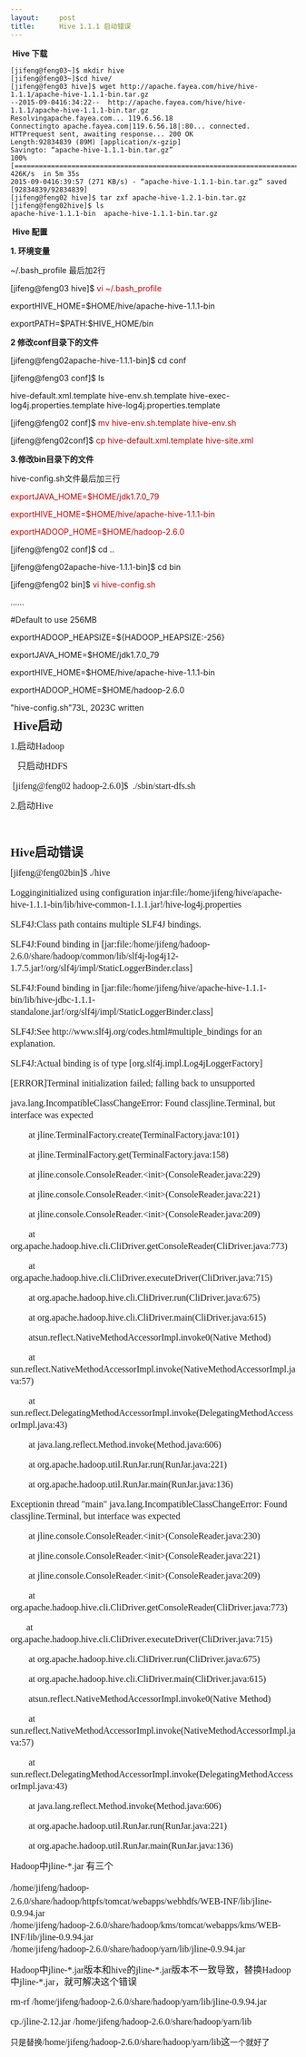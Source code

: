 ```yaml
---
layout:     post
title:      Hive 1.1.1 启动错误
---
```

<div id="article_content" class="article_content clearfix csdn-tracking-statistics" data-pid="blog" data-mod="popu_307" data-dsm="post">
								            <link rel="stylesheet" href="https://csdnimg.cn/release/phoenix/template/css/ck_htmledit_views-f76675cdea.css">
						<div class="htmledit_views" id="content_views">
                
<p style="line-height:150%;margin-left:0in;text-indent:0in;vertical-align:baseline;">
</p>
<p></p>
<p><strong> Hive 下载</strong></p>
<p></p>
<pre><code class="language-plain">[jifeng@feng03~]$ mkdir hive
[jifeng@feng03~]$cd hive/
[jifeng@feng03 hive]$ wget http://apache.fayea.com/hive/hive-1.1.1/apache-hive-1.1.1-bin.tar.gz
--2015-09-0416:34:22--  http://apache.fayea.com/hive/hive-1.1.1/apache-hive-1.1.1-bin.tar.gz
Resolvingapache.fayea.com... 119.6.56.18
Connectingto apache.fayea.com|119.6.56.18|:80... connected.
HTTPrequest sent, awaiting response... 200 OK
Length:92834839 (89M) [application/x-gzip]
Savingto: “apache-hive-1.1.1-bin.tar.gz”
100%[=======================================================================================&gt;]92,834,839   426K/s  in 5m 35s 
2015-09-0416:39:57 (271 KB/s) - “apache-hive-1.1.1-bin.tar.gz” saved [92834839/92834839]
[jifeng@feng02 hive]$ tar zxf apache-hive-1.2.1-bin.tar.gz
[jifeng@feng02hive]$ ls
apache-hive-1.1.1-bin  apache-hive-1.1.1-bin.tar.gz</code></pre>
<p></p>
<p><strong> Hive 配置</strong></p>
<p><strong>1. 环境变量</strong></p>
<p>~/.bash_profile 最后加2行</p>
<p>[jifeng@feng03 hive]$ <span style="color:#C00000;">vi ~/.</span><span style="color:#C00000;">bash_profile</span></p>
<p>exportHIVE_HOME=$HOME/hive/apache-hive-1.1.1-bin</p>
<p>exportPATH=$PATH:$HIVE_HOME/bin  </p>
<p><strong>2 修改conf目录下的文件</strong></p>
<p>[jifeng@feng02apache-hive-1.1.1-bin]$ cd conf</p>
<p>[jifeng@feng03 conf]$ ls</p>
<p>hive-default.xml.template hive-env.sh.template hive-exec-log4j.properties.template hive-log4j.properties.template</p>
<p>[jifeng@feng02 conf]$ <span style="color:#C00000;">mv hive-</span><span style="color:#C00000;">env.sh.template</span><span style="color:#C00000;"> hive-env.sh</span></p>
<p>[jifeng@feng02conf]$ <span style="color:#C00000;">cp </span><span style="color:#C00000;">hive-</span><span style="color:#C00000;">default.xml.template</span><span style="color:#C00000;"> hive-site.xml</span></p>
<p><strong>3.修改bin目录下的文件</strong></p>
<p>hive-config.sh文件最后加三行</p>
<p><span style="color:#C00000;">exportJAVA_HOME=$HOME/jdk1.7.0_79</span></p>
<p><span style="color:#C00000;">exportHIVE_HOME=$HOME/hive/apache-hive-1.1.1-bin</span></p>
<p><span style="color:#C00000;">exportHADOOP_HOME=$</span><span style="color:#C00000;">HOME/hadoop-2.6.0</span></p>
<p>[jifeng@feng02 conf]$ cd ..</p>
<p>[jifeng@feng02apache-hive-1.1.1-bin]$ cd bin</p>
<p>[jifeng@feng02 bin]$ <span style="color:#C00000;">vi </span><span style="color:#C00000;">hive-config.sh</span></p>
<p>……</p>
<p>#Default to use 256MB </p>
<p>exportHADOOP_HEAPSIZE=${HADOOP_HEAPSIZE:-256}</p>
<p>exportJAVA_HOME=$HOME/jdk1.7.0_79</p>
<p>exportHIVE_HOME=$HOME/hive/apache-hive-1.1.1-bin</p>
<p>exportHADOOP_HOME=$HOME/hadoop-2.6.0</p>
<p>"hive-config.sh"73L, 2023C written</p>
<p style="line-height:150%;margin-left:0in;text-indent:0in;vertical-align:baseline;">
<span style="font-size:16pt;font-family:'微软雅黑';"><strong> </strong></span><span style="font-size:16pt;font-family:'微软雅黑';"><strong>Hive</strong></span><span style="font-size:16pt;font-family:'微软雅黑';"><strong>启动</strong></span></p>
<p style="line-height:150%;margin-left:0in;text-indent:0in;vertical-align:baseline;">
<span style="font-size:12pt;font-family:'微软雅黑';">1.</span><span style="font-size:12pt;font-family:'微软雅黑';">启动</span><span style="font-size:12pt;font-family:'微软雅黑';">Hadoop</span></p>
<p style="line-height:150%;margin-left:0in;text-indent:0in;vertical-align:baseline;">
<span style="font-size:12pt;font-family:'微软雅黑';">   </span><span style="font-size:12pt;font-family:'微软雅黑';">只启动</span><span style="font-size:12pt;font-family:'微软雅黑';">HDFS</span></p>
<p style="line-height:150%;margin-left:0in;text-indent:0in;vertical-align:baseline;">
<span style="font-size:12pt;font-family:'微软雅黑';"> [jifeng@feng02 hadoop-2.6.0]$  ./</span><span style="font-size:12pt;font-family:'微软雅黑';">sbin/start-dfs.sh</span></p>
<p style="line-height:150%;margin-left:0in;text-indent:0in;vertical-align:baseline;">
<span style="font-size:12pt;font-family:'微软雅黑';">2.</span><span style="font-size:12pt;font-family:'微软雅黑';">启动</span><span style="font-size:12pt;font-family:'微软雅黑';">Hive</span></p>
<br><br><p style="line-height:150%;margin-left:0in;text-indent:0in;vertical-align:baseline;">
<span style="font-size:16pt;font-family:'微软雅黑';"><strong>Hive</strong></span><span style="font-size:16pt;font-family:'微软雅黑';"><strong>启动错误</strong></span></p>
<p style="line-height:150%;margin-left:0in;text-indent:0in;vertical-align:baseline;">
<span style="font-size:12pt;font-family:'微软雅黑';">[jifeng@feng02bin]$ ./</span><span style="font-size:12pt;font-family:'微软雅黑';">hive</span></p>
<p style="line-height:150%;margin-left:0in;text-indent:0in;vertical-align:baseline;">
<span style="font-size:12pt;font-family:'微软雅黑';">Logginginitialized using configuration in</span><span style="font-size:12pt;font-family:'微软雅黑';">jar:file</span><span style="font-size:12pt;font-family:'微软雅黑';">:/home/</span><span style="font-size:12pt;font-family:'微软雅黑';">jifeng</span><span style="font-size:12pt;font-family:'微软雅黑';">/hive/apache-hive-1.1.1-bin/lib/hive-common-1.1.1.jar!/hive-log4j.properties</span></p>
<p style="line-height:150%;margin-left:0in;text-indent:0in;vertical-align:baseline;">
<span style="font-size:12pt;font-family:'微软雅黑';">SLF4J:Class path contains multiple SLF4J bindings.</span></p>
<p style="line-height:150%;margin-left:0in;text-indent:0in;vertical-align:baseline;">
<span style="font-size:12pt;font-family:'微软雅黑';">SLF4J:Found binding in [</span><span style="font-size:12pt;font-family:'微软雅黑';">jar:file</span><span style="font-size:12pt;font-family:'微软雅黑';">:/home/</span><span style="font-size:12pt;font-family:'微软雅黑';">jifeng</span><span style="font-size:12pt;font-family:'微软雅黑';">/hadoop-2.6.0/share/</span><span style="font-size:12pt;font-family:'微软雅黑';">hadoop</span><span style="font-size:12pt;font-family:'微软雅黑';">/common/lib/slf4j-log4j12-1.7.5.jar!/org/slf4j/</span><span style="font-size:12pt;font-family:'微软雅黑';">impl</span><span style="font-size:12pt;font-family:'微软雅黑';">/</span><span style="font-size:12pt;font-family:'微软雅黑';">StaticLoggerBinder.class</span><span style="font-size:12pt;font-family:'微软雅黑';">]</span></p>
<p style="line-height:150%;margin-left:0in;text-indent:0in;vertical-align:baseline;">
<span style="font-size:12pt;font-family:'微软雅黑';">SLF4J:Found binding in [</span><span style="font-size:12pt;font-family:'微软雅黑';">jar:file</span><span style="font-size:12pt;font-family:'微软雅黑';">:/home/</span><span style="font-size:12pt;font-family:'微软雅黑';">jifeng</span><span style="font-size:12pt;font-family:'微软雅黑';">/hive/apache-hive-1.1.1-bin/lib/hive-jdbc-1.1.1-standalone.jar!/org/slf4j/</span><span style="font-size:12pt;font-family:'微软雅黑';">impl</span><span style="font-size:12pt;font-family:'微软雅黑';">/</span><span style="font-size:12pt;font-family:'微软雅黑';">StaticLoggerBinder.class</span><span style="font-size:12pt;font-family:'微软雅黑';">]</span></p>
<p style="line-height:150%;margin-left:0in;text-indent:0in;vertical-align:baseline;">
<span style="font-size:12pt;font-family:'微软雅黑';">SLF4J:See http://www.slf4j.org/codes.html#multiple_bindings for an explanation.</span></p>
<p style="line-height:150%;margin-left:0in;text-indent:0in;vertical-align:baseline;">
<span style="font-size:12pt;font-family:'微软雅黑';">SLF4J:Actual binding is of type [org.slf4j.impl.Log4jLoggerFactory]</span></p>
<p style="line-height:150%;margin-left:0in;text-indent:0in;vertical-align:baseline;">
<span style="font-size:12pt;font-family:'微软雅黑';">[ERROR]Terminal initialization failed; falling back to unsupported</span></p>
<p style="line-height:150%;margin-left:0in;text-indent:0in;vertical-align:baseline;">
<span style="font-size:12pt;font-family:'微软雅黑';">java.lang.IncompatibleClassChangeError</span><span style="font-size:12pt;font-family:'微软雅黑';">: Found class</span><span style="font-size:12pt;font-family:'微软雅黑';">jline.Terminal</span><span style="font-size:12pt;font-family:'微软雅黑';">,
 but interface was expected</span></p>
<p style="line-height:150%;margin-left:0in;text-indent:0in;vertical-align:baseline;">
<span style="font-size:12pt;font-family:'微软雅黑';">        at </span><span style="font-size:12pt;font-family:'微软雅黑';">jline.TerminalFactory.create</span><span style="font-size:12pt;font-family:'微软雅黑';">(TerminalFactory.java:101)</span></p>
<p style="line-height:150%;margin-left:0in;text-indent:0in;vertical-align:baseline;">
<span style="font-size:12pt;font-family:'微软雅黑';">        at </span><span style="font-size:12pt;font-family:'微软雅黑';">jline.TerminalFactory.get</span><span style="font-size:12pt;font-family:'微软雅黑';">(TerminalFactory.java:158)</span></p>
<p style="line-height:150%;margin-left:0in;text-indent:0in;vertical-align:baseline;">
<span style="font-size:12pt;font-family:'微软雅黑';">        at </span><span style="font-size:12pt;font-family:'微软雅黑';">jline.console.ConsoleReader</span><span style="font-size:12pt;font-family:'微软雅黑';">.&lt;</span><span style="font-size:12pt;font-family:'微软雅黑';">init</span><span style="font-size:12pt;font-family:'微软雅黑';">&gt;(ConsoleReader.java:229)</span></p>
<p style="line-height:150%;margin-left:0in;text-indent:0in;vertical-align:baseline;">
<span style="font-size:12pt;font-family:'微软雅黑';">        at </span><span style="font-size:12pt;font-family:'微软雅黑';">jline.console.ConsoleReader</span><span style="font-size:12pt;font-family:'微软雅黑';">.&lt;</span><span style="font-size:12pt;font-family:'微软雅黑';">init</span><span style="font-size:12pt;font-family:'微软雅黑';">&gt;(ConsoleReader.java:221)</span></p>
<p style="line-height:150%;margin-left:0in;text-indent:0in;vertical-align:baseline;">
<span style="font-size:12pt;font-family:'微软雅黑';">        at </span><span style="font-size:12pt;font-family:'微软雅黑';">jline.console.ConsoleReader</span><span style="font-size:12pt;font-family:'微软雅黑';">.&lt;</span><span style="font-size:12pt;font-family:'微软雅黑';">init</span><span style="font-size:12pt;font-family:'微软雅黑';">&gt;(ConsoleReader.java:209)</span></p>
<p style="line-height:150%;margin-left:0in;text-indent:0in;vertical-align:baseline;">
<span style="font-size:12pt;font-family:'微软雅黑';">        at </span><span style="font-size:12pt;font-family:'微软雅黑';">org.apache.hadoop.hive.cli.CliDriver.getConsoleReader</span><span style="font-size:12pt;font-family:'微软雅黑';">(CliDriver.java:773)</span></p>
<p style="line-height:150%;margin-left:0in;text-indent:0in;vertical-align:baseline;">
<span style="font-size:12pt;font-family:'微软雅黑';">        at </span><span style="font-size:12pt;font-family:'微软雅黑';">org.apache.hadoop.hive.cli.CliDriver.executeDriver</span><span style="font-size:12pt;font-family:'微软雅黑';">(CliDriver.java:715)</span></p>
<p style="line-height:150%;margin-left:0in;text-indent:0in;vertical-align:baseline;">
<span style="font-size:12pt;font-family:'微软雅黑';">        at </span><span style="font-size:12pt;font-family:'微软雅黑';">org.apache.hadoop.hive.cli.CliDriver.run</span><span style="font-size:12pt;font-family:'微软雅黑';">(CliDriver.java:675)</span></p>
<p style="line-height:150%;margin-left:0in;text-indent:0in;vertical-align:baseline;">
<span style="font-size:12pt;font-family:'微软雅黑';">        at </span><span style="font-size:12pt;font-family:'微软雅黑';">org.apache.hadoop.hive.cli.CliDriver.main</span><span style="font-size:12pt;font-family:'微软雅黑';">(CliDriver.java:615)</span></p>
<p style="line-height:150%;margin-left:0in;text-indent:0in;vertical-align:baseline;">
<span style="font-size:12pt;font-family:'微软雅黑';">        atsun.reflect.NativeMethodAccessorImpl.invoke0(Native Method)</span></p>
<p style="line-height:150%;margin-left:0in;text-indent:0in;vertical-align:baseline;">
<span style="font-size:12pt;font-family:'微软雅黑';">        at </span><span style="font-size:12pt;font-family:'微软雅黑';">sun.reflect.NativeMethodAccessorImpl.invoke</span><span style="font-size:12pt;font-family:'微软雅黑';">(NativeMethodAccessorImpl.java:57)</span></p>
<p style="line-height:150%;margin-left:0in;text-indent:0in;vertical-align:baseline;">
<span style="font-size:12pt;font-family:'微软雅黑';">        at </span><span style="font-size:12pt;font-family:'微软雅黑';">sun.reflect.DelegatingMethodAccessorImpl.invoke</span><span style="font-size:12pt;font-family:'微软雅黑';">(DelegatingMethodAccessorImpl.java:43)</span></p>
<p style="line-height:150%;margin-left:0in;text-indent:0in;vertical-align:baseline;">
<span style="font-size:12pt;font-family:'微软雅黑';">        at </span><span style="font-size:12pt;font-family:'微软雅黑';">java.lang.reflect.Method.invoke</span><span style="font-size:12pt;font-family:'微软雅黑';">(Method.java:606)</span></p>
<p style="line-height:150%;margin-left:0in;text-indent:0in;vertical-align:baseline;">
<span style="font-size:12pt;font-family:'微软雅黑';">        at </span><span style="font-size:12pt;font-family:'微软雅黑';">org.apache.hadoop.util.RunJar.run</span><span style="font-size:12pt;font-family:'微软雅黑';">(RunJar.java:221)</span></p>
<p style="line-height:150%;margin-left:0in;text-indent:0in;vertical-align:baseline;">
<span style="font-size:12pt;font-family:'微软雅黑';">        at </span><span style="font-size:12pt;font-family:'微软雅黑';">org.apache.hadoop.util.RunJar.main</span><span style="font-size:12pt;font-family:'微软雅黑';">(RunJar.java:136</span><span style="font-size:12pt;font-family:'微软雅黑';">)</span></p>
<p style="line-height:150%;margin-left:0in;text-indent:0in;vertical-align:baseline;">
<span style="font-size:12pt;font-family:'微软雅黑';">Exceptionin thread "main" </span><span style="font-size:12pt;font-family:'微软雅黑';">java.lang.IncompatibleClassChangeError</span><span style="font-size:12pt;font-family:'微软雅黑';">: Found class</span><span style="font-size:12pt;font-family:'微软雅黑';">jline.Terminal</span><span style="font-size:12pt;font-family:'微软雅黑';">,
 but interface was expected</span></p>
<p style="line-height:150%;margin-left:0in;text-indent:0in;vertical-align:baseline;">
<span style="font-size:12pt;font-family:'微软雅黑';">        at </span><span style="font-size:12pt;font-family:'微软雅黑';">jline.console.ConsoleReader</span><span style="font-size:12pt;font-family:'微软雅黑';">.&lt;</span><span style="font-size:12pt;font-family:'微软雅黑';">init</span><span style="font-size:12pt;font-family:'微软雅黑';">&gt;(ConsoleReader.java:230)</span></p>
<p style="line-height:150%;margin-left:0in;text-indent:0in;vertical-align:baseline;">
<span style="font-size:12pt;font-family:'微软雅黑';">        at </span><span style="font-size:12pt;font-family:'微软雅黑';">jline.console.ConsoleReader</span><span style="font-size:12pt;font-family:'微软雅黑';">.&lt;</span><span style="font-size:12pt;font-family:'微软雅黑';">init</span><span style="font-size:12pt;font-family:'微软雅黑';">&gt;(ConsoleReader.java:221)</span></p>
<p style="line-height:150%;margin-left:0in;text-indent:0in;vertical-align:baseline;">
<span style="font-size:12pt;font-family:'微软雅黑';">        at </span><span style="font-size:12pt;font-family:'微软雅黑';">jline.console.ConsoleReader</span><span style="font-size:12pt;font-family:'微软雅黑';">.&lt;</span><span style="font-size:12pt;font-family:'微软雅黑';">init</span><span style="font-size:12pt;font-family:'微软雅黑';">&gt;(ConsoleReader.java:209)</span></p>
<p style="line-height:150%;margin-left:0in;text-indent:0in;vertical-align:baseline;">
<span style="font-size:12pt;font-family:'微软雅黑';">        at </span><span style="font-size:12pt;font-family:'微软雅黑';">org.apache.hadoop.hive.cli.CliDriver.getConsoleReader</span><span style="font-size:12pt;font-family:'微软雅黑';">(CliDriver.java:773</span><span style="font-size:12pt;font-family:'微软雅黑';">)</span></p>
<p style="line-height:150%;margin-left:0in;text-indent:0in;vertical-align:baseline;">
<span style="font-size:12pt;font-family:'微软雅黑';"></span></p>
<p style="line-height:150%;margin-left:0in;text-indent:0in;vertical-align:baseline;">
<span style="font-size:12pt;font-family:'微软雅黑';">       at </span><span style="font-size:12pt;font-family:'微软雅黑';">org.apache.hadoop.hive.cli.CliDriver.executeDriver</span><span style="font-size:12pt;font-family:'微软雅黑';">(CliDriver.java:715)</span></p>
<p style="line-height:150%;margin-left:0in;text-indent:0in;vertical-align:baseline;">
<span style="font-size:12pt;font-family:'微软雅黑';">        at </span><span style="font-size:12pt;font-family:'微软雅黑';">org.apache.hadoop.hive.cli.CliDriver.run</span><span style="font-size:12pt;font-family:'微软雅黑';">(CliDriver.java:675)</span></p>
<p style="line-height:150%;margin-left:0in;text-indent:0in;vertical-align:baseline;">
<span style="font-size:12pt;font-family:'微软雅黑';">        at </span><span style="font-size:12pt;font-family:'微软雅黑';">org.apache.hadoop.hive.cli.CliDriver.main</span><span style="font-size:12pt;font-family:'微软雅黑';">(CliDriver.java:615)</span></p>
<p style="line-height:150%;margin-left:0in;text-indent:0in;vertical-align:baseline;">
<span style="font-size:12pt;font-family:'微软雅黑';">        atsun.reflect.NativeMethodAccessorImpl.invoke0(Native Method)</span></p>
<p style="line-height:150%;margin-left:0in;text-indent:0in;vertical-align:baseline;">
<span style="font-size:12pt;font-family:'微软雅黑';">        at </span><span style="font-size:12pt;font-family:'微软雅黑';">sun.reflect.NativeMethodAccessorImpl.invoke</span><span style="font-size:12pt;font-family:'微软雅黑';">(NativeMethodAccessorImpl.java:57)</span></p>
<p style="line-height:150%;margin-left:0in;text-indent:0in;vertical-align:baseline;">
<span style="font-size:12pt;font-family:'微软雅黑';">        at </span><span style="font-size:12pt;font-family:'微软雅黑';">sun.reflect.DelegatingMethodAccessorImpl.invoke</span><span style="font-size:12pt;font-family:'微软雅黑';">(DelegatingMethodAccessorImpl.java:43)</span></p>
<p style="line-height:150%;margin-left:0in;text-indent:0in;vertical-align:baseline;">
<span style="font-size:12pt;font-family:'微软雅黑';">        at </span><span style="font-size:12pt;font-family:'微软雅黑';">java.lang.reflect.Method.invoke</span><span style="font-size:12pt;font-family:'微软雅黑';">(Method.java:606)</span></p>
<p style="line-height:150%;margin-left:0in;text-indent:0in;vertical-align:baseline;">
<span style="font-size:12pt;font-family:'微软雅黑';">        at </span><span style="font-size:12pt;font-family:'微软雅黑';">org.apache.hadoop.util.RunJar.run</span><span style="font-size:12pt;font-family:'微软雅黑';">(RunJar.java:221)</span></p>
<p style="line-height:150%;margin-left:0in;text-indent:0in;vertical-align:baseline;">
<span style="font-size:12pt;font-family:'微软雅黑';">        at </span><span style="font-size:12pt;font-family:'微软雅黑';">org.apache.hadoop.util.RunJar.main</span><span style="font-size:12pt;font-family:'微软雅黑';">(RunJar.java:136</span><span style="font-size:12pt;font-family:'微软雅黑';">)</span></p>
<p style="line-height:150%;margin-left:0in;text-indent:0in;vertical-align:baseline;">
<span style="font-size:12pt;font-family:'微软雅黑';"><span style="font-family:'微软雅黑';font-size:12pt;line-height:24px;">Hadoop</span><span style="font-family:'微软雅黑';font-size:12pt;line-height:24px;">中</span><span style="font-family:'微软雅黑';font-size:12pt;line-height:24px;">jline</span><span style="font-family:'微软雅黑';font-size:12pt;line-height:24px;">-</span><span style="font-family:'微软雅黑';font-size:12pt;line-height:24px;">*</span><span style="font-family:'微软雅黑';font-size:12pt;line-height:24px;">.jar
 有三个</span><br></span></p>
<p style="line-height:150%;margin-left:0in;text-indent:0in;vertical-align:baseline;">
<span style="font-size:12pt;font-family:'微软雅黑';"><span style="font-family:'微软雅黑';font-size:12pt;line-height:24px;">/</span><span style="font-family:'微软雅黑';font-size:12pt;line-height:24px;">home/</span><span style="font-family:'微软雅黑';font-size:12pt;line-height:24px;">jifeng</span><span style="font-family:'微软雅黑';font-size:12pt;line-height:24px;">/hadoop-2.6.0/share</span><span style="font-family:'微软雅黑';font-size:16px;line-height:18px;">/hadoop/httpfs/tomcat/webapps/webhdfs/WEB-INF/lib/jline-0.9.94.jar</span><br style="font-family:'微软雅黑';font-size:16px;line-height:18px;"><span style="font-family:'微软雅黑';font-size:16px;line-height:18px;"></span><span style="font-family:'微软雅黑';font-size:12pt;line-height:24px;">/</span><span style="font-family:'微软雅黑';font-size:12pt;line-height:24px;">home/</span><span style="font-family:'微软雅黑';font-size:12pt;line-height:24px;">jifeng</span><span style="font-family:'微软雅黑';font-size:12pt;line-height:24px;">/hadoop-2.6.0/share</span><span style="font-family:'微软雅黑';font-size:16px;line-height:18px;">/hadoop/kms/tomcat/webapps/kms/WEB-INF/lib/jline-0.9.94.jar</span><br style="font-family:'微软雅黑';font-size:16px;line-height:18px;"><span style="font-family:'微软雅黑';font-size:16px;line-height:18px;"></span><span style="font-family:'微软雅黑';font-size:12pt;line-height:24px;">/</span><span style="font-family:'微软雅黑';font-size:12pt;line-height:24px;">home/</span><span style="font-family:'微软雅黑';font-size:12pt;line-height:24px;">jifeng</span><span style="font-family:'微软雅黑';font-size:12pt;line-height:24px;">/hadoop-2.6.0/share</span><span style="font-family:'微软雅黑';font-size:16px;line-height:18px;">/hadoop/yarn/lib/jline-0.9.94.jar</span></span></p>
<p style="line-height:150%;margin-left:0in;text-indent:0in;vertical-align:baseline;">
<span style="font-size:12pt;font-family:'微软雅黑';">Hadoop</span><span style="font-size:12pt;font-family:'微软雅黑';">中</span><span style="font-size:12pt;font-family:'微软雅黑';">jline</span><span style="font-size:12pt;font-family:'微软雅黑';">-</span><span style="font-size:12pt;font-family:'微软雅黑';">*</span><span style="font-size:12pt;font-family:'微软雅黑';">.jar</span><span style="font-size:12pt;font-family:'微软雅黑';">版本和</span><span style="font-size:12pt;font-family:'微软雅黑';">hive</span><span style="font-size:12pt;font-family:'微软雅黑';">的</span><span style="font-size:12pt;font-family:'微软雅黑';">jline</span><span style="font-size:12pt;font-family:'微软雅黑';">-</span><span style="font-size:12pt;font-family:'微软雅黑';">*</span><span style="font-size:12pt;font-family:'微软雅黑';">.</span><span style="font-size:12pt;font-family:'微软雅黑';">jar</span><span style="font-size:12pt;font-family:'微软雅黑';">版本不一致导致，替换</span><span style="font-size:12pt;font-family:'微软雅黑';">Hadoop</span><span style="font-size:12pt;font-family:'微软雅黑';">中</span><span style="font-size:12pt;font-family:'微软雅黑';">jline</span><span style="font-size:12pt;font-family:'微软雅黑';">-</span><span style="font-size:12pt;font-family:'微软雅黑';">*</span><span style="font-size:12pt;font-family:'微软雅黑';">.</span><span style="font-size:12pt;font-family:'微软雅黑';">jar</span><span style="font-size:12pt;font-family:'微软雅黑';">，就可解决这个错误</span></p>
<p style="line-height:150%;margin-left:0in;text-indent:0in;vertical-align:baseline;">
<span style="font-size:12pt;font-family:'微软雅黑';">rm</span><span style="font-size:12pt;font-family:'微软雅黑';"></span><span style="font-size:12pt;font-family:'微软雅黑';">-</span><span style="font-size:12pt;font-family:'微软雅黑';">rf</span><span style="font-size:12pt;font-family:'微软雅黑';">
 /</span><span style="font-size:12pt;font-family:'微软雅黑';">home/</span><span style="font-size:12pt;font-family:'微软雅黑';">jifeng</span><span style="font-size:12pt;font-family:'微软雅黑';">/hadoop-2.6.0/share/</span><span style="font-size:12pt;font-family:'微软雅黑';">hadoop</span><span style="font-size:12pt;font-family:'微软雅黑';">/yarn/lib/jline-0.9.94.jar</span></p>
<p style="line-height:150%;margin-left:0in;text-indent:0in;vertical-align:baseline;">
<span style="font-size:12pt;font-family:'微软雅黑';">cp</span><span style="font-size:12pt;font-family:'微软雅黑';"></span><span style="font-size:12pt;font-family:'微软雅黑';">./jline-2.12.jar /</span><span style="font-size:12pt;font-family:'微软雅黑';">home/</span><span style="font-size:12pt;font-family:'微软雅黑';">jifeng</span><span style="font-size:12pt;font-family:'微软雅黑';">/hadoop-2.6.0/share/</span><span style="font-size:12pt;font-family:'微软雅黑';">hadoop</span><span style="font-size:12pt;font-family:'微软雅黑';">/yarn/lib</span></p>
只是替换<span style="font-family:'微软雅黑';font-size:12pt;line-height:24px;">/</span><span style="font-family:'微软雅黑';font-size:12pt;line-height:24px;">home/</span><span style="font-family:'微软雅黑';font-size:12pt;line-height:24px;">jifeng</span><span style="font-family:'微软雅黑';font-size:12pt;line-height:24px;">/hadoop-2.6.0/share/</span><span style="font-family:'微软雅黑';font-size:12pt;line-height:24px;">hadoop</span><span style="font-family:'微软雅黑';font-size:12pt;line-height:24px;">/yarn/lib这</span>一个就好了
<p style="line-height:150%;margin-left:0in;text-indent:0in;vertical-align:baseline;">
<span style="font-size:12pt;font-family:'微软雅黑';"><br></span></p>
<br>            </div>
                </div>